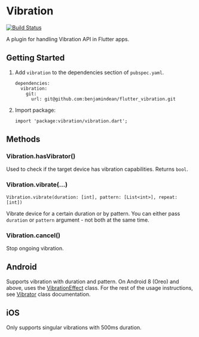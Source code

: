 # Vibration

[![Build Status](https://travis-ci.org/benjamindean/flutter_vibration.svg?branch=master)](https://travis-ci.org/benjamindean/flutter_vibration)

A plugin for handling Vibration API in Flutter apps.

## Getting Started

1. Add `vibration` to the dependencies section of `pubspec.yaml`.

    ```
    dependencies:
      vibration:
        git:
          url: git@github.com:benjamindean/flutter_vibration.git
    ```

2. Import package:

    ```
    import 'package:vibration/vibration.dart';
    ```

## Methods

### Vibration.hasVibrator()

Used to check if the target device has vibration capabilities. Returns `bool`.

### Vibration.vibrate(...)

```
Vibration.vibrate(duration: [int], pattern: [List<int>], repeat: [int])
```

Vibrate device for a certain duration or by pattern. You can either pass `duration` or `pattern` argument - not both at the same time.

### Vibration.cancel()

Stop ongoing vibration.

## Android

Supports vibration with duration and pattern. On Android 8 (Oreo) and above, uses the [VibrationEffect](https://developer.android.com/reference/android/os/VibrationEffect) class.
For the rest of the usage instructions, see [Vibrator](https://developer.android.com/reference/android/os/Vibrator) class documentation.

## iOS

Only supports singular vibrations with 500ms duration.
